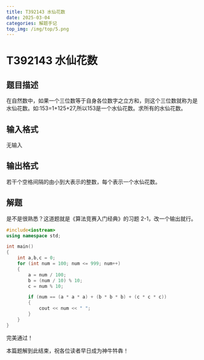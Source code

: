 ```yaml
---
title: T392143 水仙花数
date: 2025-03-04
categories: 解题手记
top_img: /img/top/5.png
---
```


# T392143 水仙花数


## 题目描述

在自然数中，如果一个三位数等于自身各位数字之立方和，则这个三位数就称为是水仙花数。如:153=1+125+27,所以153是一个水仙花数。求所有的水仙花数。

## 输入格式

无输入

## 输出格式

若干个空格间隔的由小到大表示的整数，每个表示一个水仙花数。

## 解题

是不是很熟悉？这道题就是《算法竞赛入门经典》的习题 2-1，改一个输出就行。

```c++
#include<iostream>
using namespace std;

int main()
{
    int a,b,c = 0;
    for (int num = 100; num <= 999; num++)
    {
        a = num / 100;
        b = (num / 10) % 10;
        c = num % 10;

        if (num == (a * a * a) + (b * b * b) + (c * c * c))
        {
            cout << num << " ";
        }
    }
}
```

完美通过！

本篇题解到此结束，祝各位读者早日成为神牛牪犇！
